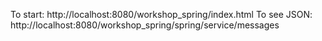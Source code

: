 To start: http://localhost:8080/workshop_spring/index.html
To see JSON: http://localhost:8080/workshop_spring/spring/service/messages